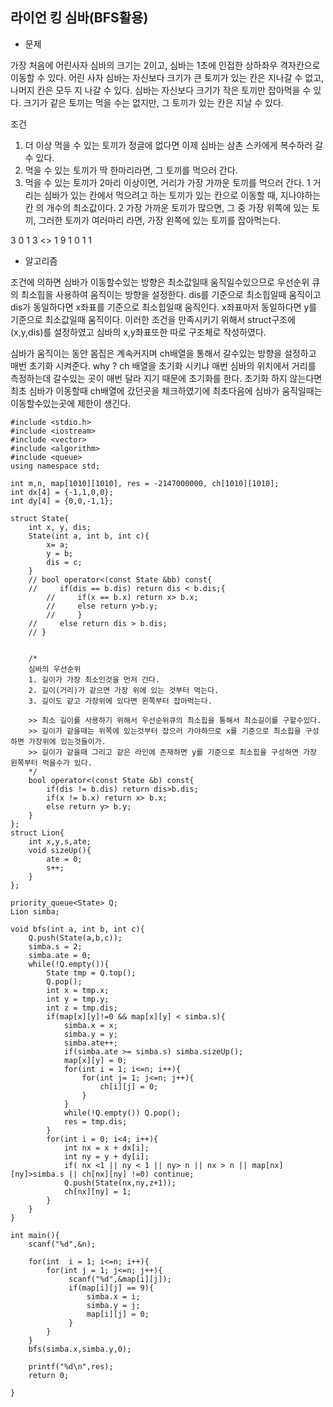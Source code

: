 ## 라이언 킹 심바(BFS활용)

* 문제 

가장 처음에 어린사자 심바의 크기는 2이고, 심바는 1초에 인접한 상하좌우 격자칸으로 이동할 수 있다. 어린 사자 심바는 자신보다 크기가 큰 토끼가 있는 칸은 지나갈 수 없고, 나머지 칸은 모두 지 나갈 수 있다. 심바는 자신보다 크기가 작은 토끼만 잡아먹을 수 있다. 크기가 같은 토끼는 먹을 수는 없지만, 그 토끼가 있는 칸은 지날 수 있다.

조건
1) 더 이상 먹을 수 있는 토끼가 정글에 없다면 이제 심바는 삼촌 스카에게 복수하러 갈 수 있다.
2) 먹을 수 있는 토끼가 딱 한마리라면, 그 토끼를 먹으러 간다.
3) 먹을 수 있는 토끼가 2마리 이상이면, 거리가 가장 가까운 토끼를 먹으러 간다.
1 거리는 심바가 있는 칸에서 먹으려고 하는 토끼가 있는 칸으로 이동할 때, 지나야하는 칸 의 개수의 최소값이다.
2 가장 가까운 토끼가 많으면, 그 중 가장 위쪽에 있는 토끼, 그러한 토끼가 여러마리 라면, 가장 왼쪽에 있는 토끼를 잡아먹는다.

3 
0 1 3 <>
1 9 1 
0 1 1


* 알고리즘

조건에 의하면 심바가 이동할수있는 방향은 최소값일때 움직일수있으므로 
우선순위 큐의 최소힙을 사용하여 움직이는 방향을 설정한다.
dis를 기준으로 최소힙일때 움직이고 
dis가 동일하다면 x좌표를 기준으로 최소힙일때 움직인다. 
x좌표마저 동일하다면 y를 기준으로 최소값일때 움직이다. 
이러한 조건을 만족시키기 위해서 struct구조에 (x,y,dis)를 설정하였고 심바의 x,y좌표또한 따로 구조체로 작성하였다. 

심바가 움직이는 동안 몸집은 계속커지며 ch배열을 통해서 갈수있는 방향을 설정하고 매번 초기화 시켜준다. 
why ? ch 배열을 초기화 시키냐 
매번 심바의 위치에서 거리를 측정하는데 갈수있는 곳이 매번 달라 지기 때문에 초기화를 한다.
초기화 하지 않는다면 최초 심바가 이동할때 ch배열에 갔던곳을 체크하였기에 최초다음에 심바가 움직일때는 이동할수있는곳에 제한이 생긴다. 

```
#include <stdio.h>
#include <iostream>
#include <vector>
#include <algorithm>
#include <queue>
using namespace std;

int m,n, map[1010][1010], res = -2147000000, ch[1010][1010];
int dx[4] = {-1,1,0,0};
int dy[4] = {0,0,-1,1};

struct State{
    int x, y, dis;
    State(int a, int b, int c){
        x= a;
        y = b;
        dis = c;
    }
    // bool operator<(const State &bb) const{
    //     if(dis == b.dis) return dis < b.dis;{
        //     if(x == b.x) return x> b.x;
        //     else return y>b.y;
        //     }
    //     else return dis > b.dis;
    // }
    

    /*
    심바의 우선순위
    1. 길이가 가장 최소인것을 먼저 간다.
    2. 길이(거리)가 같으면 가장 위에 있는 것부터 먹는다.
    3. 길이도 같고 가장위에 있다면 왼쪽부터 잡아먹는다. 

    >> 최소 길이를 사용하기 위해서 우선순위큐의 최소힙을 통해서 최소길이를 구할수있다. 
    >> 길이가 같을때는 위쪽에 있는것부터 잡으러 가야하므로 x를 기준으로 최소힙을 구성하면 가장위에 있는것들이가. 
    >> 길이가 같을때 그리고 같은 라인에 존재하면 y를 기준으로 최소힙을 구성하면 가장 왼쪽부터 먹을수가 있다. 
    */
    bool operator<(const State &b) const{ 
        if(dis != b.dis) return dis>b.dis;
        if(x != b.x) return x> b.x;
        else return y> b.y;
    }
};
struct Lion{
    int x,y,s,ate;
    void sizeUp(){
        ate = 0;
        s++;
    }
};

priority_queue<State> Q;
Lion simba;

void bfs(int a, int b, int c){
    Q.push(State(a,b,c));
    simba.s = 2;
    simba.ate = 0;
    while(!Q.empty()){
        State tmp = Q.top();
        Q.pop();
        int x = tmp.x;
        int y = tmp.y;
        int z = tmp.dis;
        if(map[x][y]!=0 && map[x][y] < simba.s){
            simba.x = x;
            simba.y = y;
            simba.ate++;
            if(simba.ate >= simba.s) simba.sizeUp();
            map[x][y] = 0;
            for(int i = 1; i<=n; i++){
                for(int j= 1; j<=n; j++){
                    ch[i][j] = 0;
                }
            }
            while(!Q.empty()) Q.pop();
            res = tmp.dis;
        }
        for(int i = 0; i<4; i++){
            int nx = x + dx[i];
            int ny = y + dy[i];
            if( nx <1 || ny < 1 || ny> n || nx > n || map[nx][ny]>simba.s || ch[nx][ny] !=0) continue;
            Q.push(State(nx,ny,z+1));
            ch[nx][ny] = 1;
        }
    }
}

int main(){
    scanf("%d",&n);

    for(int  i = 1; i<=n; i++){
        for(int j = 1; j<=n; j++){
             scanf("%d",&map[i][j]); 
             if(map[i][j] == 9){
                 simba.x = i;
                 simba.y = j;
                 map[i][j] = 0;
             }
        }
    }
    bfs(simba.x,simba.y,0);

    printf("%d\n",res);
    return 0;
    
}

```


